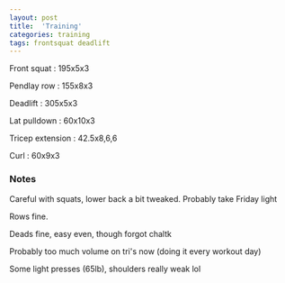 ```yaml
---
layout: post
title:  'Training'
categories: training
tags: frontsquat deadlift
---
```


Front squat : 195x5x3

Pendlay row : 155x8x3

Deadlift  : 305x5x3

Lat pulldown  : 60x10x3

Tricep extension  : 42.5x8,6,6

Curl  : 60x9x3

### Notes

Careful with squats, lower back a bit tweaked. Probably take Friday light

Rows fine.

Deads fine, easy even, though forgot chaltk

Probably too much volume on tri's now (doing it every workout day)

Some light presses (65lb), shoulders really weak lol
